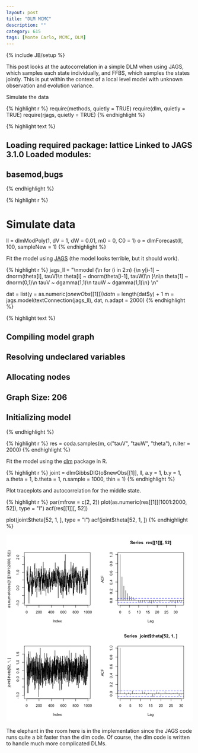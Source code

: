 ```yaml
---
layout: post
title: "DLM MCMC"
description: ""
category: 615
tags: [Monte Carlo, MCMC, DLM]
---
```

{% include JB/setup %}

This post looks at the autocorrelation in a simple DLM when using JAGS, which samples each state individually, and FFBS, which samples the states jointly. 
This is put within the context of a local level model with unknown observation and evolution variance. 


Simulate the data


{% highlight r %}
require(methods, quietly = TRUE)
require(dlm, quietly = TRUE)
require(rjags, quietly = TRUE)
{% endhighlight %}



{% highlight text %}
## Loading required package: lattice Linked to JAGS 3.1.0 Loaded modules:
## basemod,bugs
{% endhighlight %}



{% highlight r %}

# Simulate data
ll = dlmModPoly(1, dV = 1, dW = 0.01, m0 = 0, C0 = 1)
o = dlmForecast(ll, 100, sampleNew = 1)
{% endhighlight %}


Fit the model using [JAGS](http://mcmc-jags.sourceforge.net/) (the model looks terrible, but it should work).


{% highlight r %}
jags_ll = "\nmodel {\n  for (i in 2:n) {\n    y[i-1] ~ dnorm(theta[i], tauV)\n    theta[i] ~ dnorm(theta[i-1], tauW)\n  }\n\n  theta[1] ~ dnorm(0,1)\n  tauV ~ dgamma(1,1)\n  tauW ~ dgamma(1,1)\n}  \n"

dat = list(y = as.numeric(o$newObs[[1]]))
dat$n = length(dat$y) + 1
m = jags.model(textConnection(jags_ll), dat, n.adapt = 2000)
{% endhighlight %}



{% highlight text %}
## Compiling model graph
##    Resolving undeclared variables
##    Allocating nodes
##    Graph Size: 206
## 
## Initializing model
{% endhighlight %}



{% highlight r %}
res = coda.samples(m, c("tauV", "tauW", "theta"), n.iter = 2000)
{% endhighlight %}


Fit the model using the [dlm](http://cran.r-project.org/web/packages/dlm/index.html) package in R. 


{% highlight r %}
joint = dlmGibbsDIG(o$newObs[[1]], ll, a.y = 1, b.y = 1, a.theta = 1, b.theta = 1, 
    n.sample = 1000, thin = 1)
{% endhighlight %}


Plot traceplots and autocorrelation for the middle state. 


{% highlight r %}
par(mfrow = c(2, 2))
plot(as.numeric(res[[1]][1001:2000, 52]), type = "l")
acf(res[[1]][, 52])

plot(joint$theta[52, 1, ], type = "l")
acf(joint$theta[52, 1, ])
{% endhighlight %}

![center](/../figs/2013-10-08-dlm-mcmc/unnamed-chunk-4.png) 


The elephant in the room here is in the implementation since the JAGS code runs quite a bit faster than the dlm code. 
Of course, the dlm code is written to handle much more complicated DLMs. 
